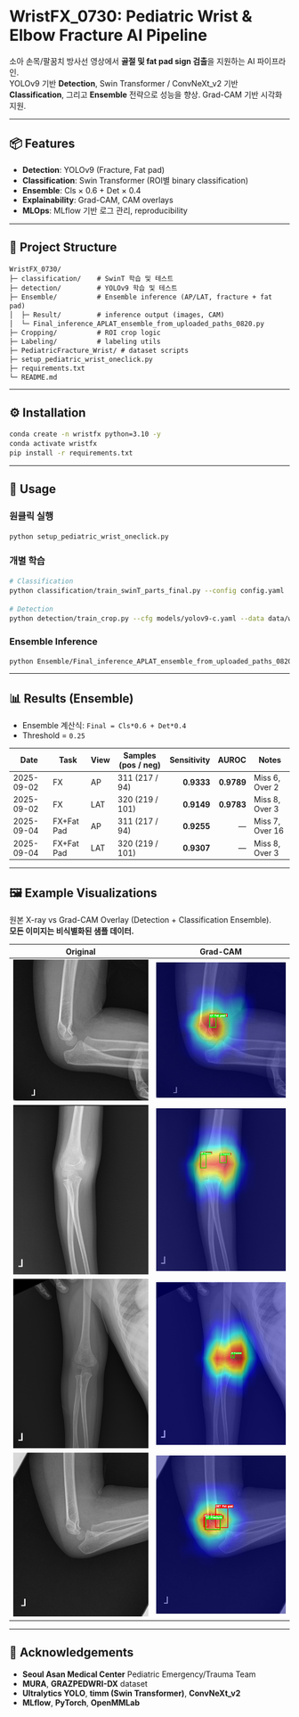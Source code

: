 # WristFX_0730: Pediatric Wrist & Elbow Fracture AI Pipeline

소아 손목/팔꿈치 방사선 영상에서 **골절 및 fat pad sign 검출**을 지원하는 AI 파이프라인.  
YOLOv9 기반 **Detection**, Swin Transformer  / ConvNeXt_v2 기반 **Classification**, 그리고 **Ensemble** 전략으로 성능을 향상. Grad-CAM 기반 시각화 지원.

---

## 📦 Features
- **Detection**: YOLOv9 (Fracture, Fat pad)
- **Classification**: Swin Transformer (ROI별 binary classification)
- **Ensemble**: Cls × 0.6 + Det × 0.4
- **Explainability**: Grad-CAM, CAM overlays
- **MLOps**: MLflow 기반 로그 관리, reproducibility

---

## 📂 Project Structure
```
WristFX_0730/
├─ classification/    # SwinT 학습 및 테스트
├─ detection/         # YOLOv9 학습 및 테스트
├─ Ensemble/          # Ensemble inference (AP/LAT, fracture + fat pad)
│  ├─ Result/         # inference output (images, CAM)
│  └─ Final_inference_APLAT_ensemble_from_uploaded_paths_0820.py
├─ Cropping/          # ROI crop logic
├─ Labeling/          # labeling utils
├─ PediatricFracture_Wrist/ # dataset scripts
├─ setup_pediatric_wrist_oneclick.py
├─ requirements.txt
└─ README.md
```

---

## ⚙️ Installation
```bash
conda create -n wristfx python=3.10 -y
conda activate wristfx
pip install -r requirements.txt
```

---

## 🚀 Usage

### 원클릭 실행
```bash
python setup_pediatric_wrist_oneclick.py
```

### 개별 학습
```bash
# Classification
python classification/train_swinT_parts_final.py --config config.yaml

# Detection
python detection/train_crop.py --cfg models/yolov9-c.yaml --data data/wrist.yaml
```

### Ensemble Inference
```bash
python Ensemble/Final_inference_APLAT_ensemble_from_uploaded_paths_0820.py
```

---

## 📊 Results (Ensemble)

- Ensemble 계산식: `Final = Cls*0.6 + Det*0.4`
- Threshold = `0.25`

| Date | Task | View | Samples (pos / neg) | Sensitivity | AUROC | Notes |
|---|---|---|---|---:|---:|---|
| 2025-09-02 | FX | AP  | 311 (217 / 94) | **0.9333** | **0.9789** | Miss 6, Over 2 |
| 2025-09-02 | FX | LAT | 320 (219 / 101) | **0.9149** | **0.9783** | Miss 8, Over 3 |
| 2025-09-04 | FX+Fat Pad | AP  | 311 (217 / 94) | **0.9255** | — | Miss 7, Over 16 |
| 2025-09-04 | FX+Fat Pad | LAT | 320 (219 / 101) | **0.9307** | — | Miss 8, Over 3 |

---

## 🖼️ Example Visualizations

원본 X-ray vs Grad-CAM Overlay (Detection + Classification Ensemble).  
**모든 이미지는 비식별화된 샘플 데이터.**

| Original | Grad-CAM |
|---|---|
| ![](./Ensemble/Result/01029957HBD_CR16860.1.4.jpg) | ![](./Ensemble/Result/01029957HBD_CR16860.1.4_CAM.jpg) |
| ![](./Ensemble/Result/02016545HBD_CR08599.1.3.jpg) | ![](./Ensemble/Result/02016545HBD_CR08599.1.3_CAM.jpg) |
| ![](./Ensemble/Result/02025808HBD_CR14258.1.3.jpg) | ![](./Ensemble/Result/02025808HBD_CR14258.1.3_CAM.jpg) |
| ![](./Ensemble/Result/02030557HBD_CR17256.1.4.jpg) | ![](./Ensemble/Result/02030557HBD_CR17256.1.4_CAM.jpg) |

---

## 🤝 Acknowledgements
- **Seoul Asan Medical Center** Pediatric Emergency/Trauma Team  
- **MURA**, **GRAZPEDWRI-DX** dataset  
- **Ultralytics YOLO**, **timm (Swin Transformer)**, **ConvNeXt_v2**
- **MLflow**, **PyTorch**, **OpenMMLab**
